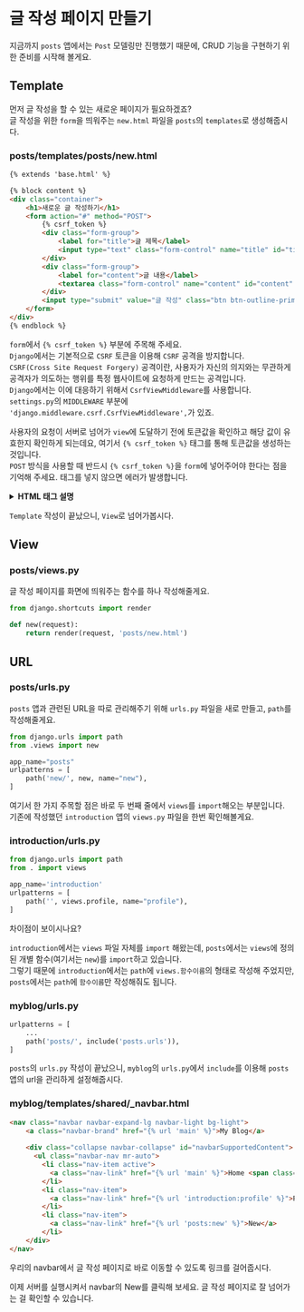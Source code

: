 # 글 작성 페이지 만들기  
지금까지 `posts` 앱에서는 `Post` 모델링만 진행했기 때문에, CRUD 기능을 구현하기 위한 준비를 시작해 볼게요.  

## Template  
먼저 글 작성을 할 수 있는 새로운 페이지가 필요하겠죠?  
글 작성을 위한 `form`을 띄워주는 `new.html` 파일을 `posts`의 `templates`로 생성해줍시다.  

### posts/templates/posts/new.html  
```html
{% extends 'base.html' %}

{% block content %}
<div class="container">
    <h1>새로운 글 작성하기</h1>
    <form action="#" method="POST">
        {% csrf_token %}
        <div class="form-group">
            <label for="title">글 제목</label>
            <input type="text" class="form-control" name="title" id="title" placeholder="제목을 입력해주세요." required>
        </div>
        <div class="form-group">
            <label for="content">글 내용</label>
            <textarea class="form-control" name="content" id="content" placeholder="내용을 입력해 주세요..."></textarea>
        </div>
        <input type="submit" value="글 작성" class="btn btn-outline-primary">
    </form>
</div>
{% endblock %}
```
`form`에서 `{% csrf_token %}` 부분에 주목해 주세요.  
`Django`에서는 기본적으로 `CSRF` 토큰을 이용해 `CSRF` 공격을 방지합니다.  
`CSRF(Cross Site Request Forgery)` 공격이란, 사용자가 자신의 의지와는 무관하게 공격자가 의도하는 행위를 특정 웹사이트에 요청하게 만드는 공격입니다.  
`Django`에서는 이에 대응하기 위해서 `CsrfViewMiddleware`를 사용합니다. `settings.py`의 `MIDDLEWARE` 부분에 `'django.middleware.csrf.CsrfViewMiddleware',`가 있죠.  

사용자의 요청이 서버로 넘어가 `view`에 도달하기 전에 토큰값을 확인하고 해당 값이 유효한지 확인하게 되는데요, 여기서 `{% csrf_token %}` 태그를 통해 토큰값을 생성하는 것입니다.  
`POST` 방식을 사용할 때 반드시 `{% csrf_token %}`을 `form`에 넣어주어야 한다는 점을 기억해 주세요. 태그를 넣지 않으면 에러가 발생합니다.  

<details>
  <summary><b>HTML 태그 설명</b></summary>
    
  #### form  
  블로그에 글을 작성한다고 생각을 했을 때, 사용자는 글의 제목과 내용을 입력해야 합니다.  
  입력한 데이터를 서버로 보내면 서버에서는 데이터를 저장한 다음 그 결과를 사용자에게 돌려주죠.  
  글 작성 뿐만 아니라 회원가입이나 로그인 등 사용자로부터 데이터를 받을 때 `form`이라는 양식을 사용하게 됩니다.  
  이런 양식을 사용하기 위해서는 `form` 태그가 필요한데요, 글을 작성할 때 제목과 내용을 입력하는 것도 하나의 `form`이고 로그인을 할 때 아이디와 비밀번호를 입력하는 것도 하나의 `form`이라고 볼 수 있습니다. 한 마디로 정보를 묶어서 보내는 태그라고 생각하시면 됩니다.  

  `form` 태그는 다양한 속성을 가지지만, 그 중에서 `action`과 `method`는 필수로 지정해야 하는 중요한 속성입니다.  
  - `action`: 데이터를 어디로 보낼 것인가? `form`이 제출(submit)될 때 데이터를 전달받는 곳의 URL을 입력하는 부분  
  - `method`: 데이터를 어떤 방식으로 보낼 것인가? HTTP 메서드를 입력하는 부분(GET, POST, ...)  
  참고로 html에서 관리하는 기본 방식은 모두 `GET`입니다.  

  글을 작성할 때 전송되는 데이터의 크기가 크기 때문에, 우리는 `POST` 방식을 사용할 겁니다.  
  아직 글 작성을 한 다음 어디로 보낼 것인지 결정하지 않았으니, `action` 부분은 `#`으로 남겨주세요.  

  #### :bulb: `form`과 `link`의 차이  
  `form`은 입력값을 받아 어디론가 제출할 수 있고, `link`는 다른 곳(html 파일)으로 넘어가는 것입니다.

  #### input  
  `input` 태그는 입력 양식 태그 중 가장 자주 쓰이는 태그입니다. 주로 사용자에게 입력을 받을 때 사용되며, 빈 태그이기 때문에 닫는 태그를 사용하지 않습니다.  

  #### type  
  `input` 태그에는 `type`이라는 속성이 있는데, 어떤 값을 입력할 것인지 결정할 수 있습니다. 몇 가지만 알아봅시다.  
  - `text`: 한 줄의 입력 필드입니다.  
  - `password`: 비밀번호 입력을 위한 필드입니다.  
  비밀번호를 입력하는데 우리가 어떤 값을 입력했는지 화면에 표시되면 다른 사람이 볼 수도 있잖아요?  
  `password` 필드는 사용자가 입력한 값을 별표(`*`)나 동그라미(`•`)로 표시해줍니다.  
  - `checkbox`: 체크박스 필드입니다. 사용자는 2개 이상의 값을 선택할 수 있습니다.  
  - `radio`: 라디오 버튼 필드입니다. 라디오 버튼은 체크박스와 다르게 사용자가 하나의 값만 선택할 수 있습니다.  
  - `number`: 숫자 값을 입력받는 필드입니다. 최소값이나 최대값을 설정할 수 있습니다.  
  - `submit`: 사용자가 입력한 폼을 제출하는 버튼을 정의합니다.  
  - `reset`: 사용자가 입력한 폼의 모든 요소 값을 초기화시킵니다.  

  #### name  
  `input` 태그의 또 다른 속성으로 `name`이 있습니다. 이 속성도 매우 중요한데요, 사용자가 입력한 데이터를 구분하기 위해 `name` 속성을 키(key)로, `value` 속성을 값(value)으로 전송합니다.   
  
  #### placeholder  
  알아두면 좋을 속성을 하나 더 알려드릴게요. 바로 `placeholder` 입니다.  
  `placeholder`는 사용자에게 해당 필드에 대한 안내를 해 주는 역할을 한다고 생각하시면 돼요. 실제로 값이 있는 게 아닌, 힌트를 주는 텍스트입니다.  

  #### required  
  `required`는 필수로 입력해야 한다는 것을 나타내주는 속성입니다.  
  `Post` 모델링을 할 때, `title`을 `null=True`로 했던 것을 기억하시나요?  
  우리는 글 제목을 필수로 입력하게 했기 때문에 글 작성을 할 때 제목을 입력하지 않으면 폼 제출을 하지 못하도록 설정을 해 둘 겁니다.  

  ```html
  <input type="text" class="form-control" name="title" id="title" placeholder="제목을 입력해주세요." required>
  ```
  우리가 앞서 작성한 폼에서 `text` 타입의 `title`이라는 `name`을 가진 입력 태그를 추가한 걸 확인할 수 있죠.  
  사용자에게 제목을 입력해야 한다고 알려주는 `placeholder` 문구도 추가해 주었습니다.  
  마지막으로 `required`를 이용해서 `title` 필드가 빈 상태로 `submit`을 누르면 사용자에게 값을 입력하라고 알려주도록 했습니다.  

  #### textarea  
  `input` 태그의 `text` 타입은 한 줄을 입력할 수 있지만, 블로그 글 같은 경우에는 여러 줄을 입력받아야 하기 때문에 `input`이 아닌 `textarea` 태그를 사용해야 합니다.  
  `textarea` 태그는 `input`과 달리 여는 태그와 닫는 태그가 모두 필요합니다.  
  `rows`와 `cols` 속성으로 창의 크기를 직접 지정할 수도 있습니다.  

  ```html
  <textarea class="form-control" name="content" id="content" placeholder="내용을 입력해 주세요..."></textarea>
  ```
  마찬가지로 앞에서 작성한 폼의 `textarea` 부분을 가져와봤어요.  
  `content`라는 `name`을 가지게 했고, `placeholder`로 내용을 입력하는 부분이라는 걸 사용자에게 안내해주도록 했습니다.  

  #### label  
  `input`태그와 세트로 자주 사용되는 `label` 태그에 대해서 알아볼게요.  
  `label`은 `input`의 이름표 역할이라고 생각하시면 됩니다.  
  `for` 속성을 이용해서 어떤 `input`을 알려주는지 설정할 수 있죠. `for` 속성의 값으로는 `input` 태그의 `id`값이 들어가야 합니다.  
  ```html
  <label for="title">글 제목</label>
  ...
  <label for="content">글 내용</label>
  ```
  우리는 제목과 내용에 해당하는 `label`을 각각 만들어 주었는데요, `for` 속성의 값으로 각각 `title`, `content`를 넣어주었습니다.  
  나중에 서버를 실행시킨 다음, 글 작성 페이지에서 `label` 부분을 클릭하면 해당 `label`에 연결된 입력 양식에 자동으로 포커스가 생기는 것을 확인할 수 있습니다.  
</details>

`Template` 작성이 끝났으니, `View`로 넘어가봅시다.  

## View  
### posts/views.py  
글 작성 페이지를 화면에 띄워주는 함수를 하나 작성해줄게요.  
```python
from django.shortcuts import render

def new(request):
    return render(request, 'posts/new.html')
```

## URL  
### posts/urls.py  
`posts` 앱과 관련된 URL을 따로 관리해주기 위해 `urls.py` 파일을 새로 만들고, `path`를 작성해줄게요.  
```python
from django.urls import path
from .views import new

app_name="posts"
urlpatterns = [
    path('new/', new, name="new"),
]
```
여기서 한 가지 주목할 점은 바로 두 번째 줄에서 `views`를 `import`해오는 부분입니다.  
기존에 작성했던 `introduction` 앱의 `views.py` 파일을 한번 확인해볼게요.  

### introduction/urls.py  
```python
from django.urls import path
from . import views

app_name='introduction'
urlpatterns = [
    path('', views.profile, name="profile"),
]
```
차이점이 보이시나요?  

`introduction`에서는 `views` 파일 자체를 `import` 해왔는데, `posts`에서는 `views`에 정의된 개별 함수(여기서는 `new`)를 `import`하고 있습니다.  
그렇기 때문에 `introduction`에서는 `path`에 `views.함수이름`의 형태로 작성해 주었지만, `posts`에서는 `path`에 `함수이름`만 작성해줘도 됩니다.  


### myblog/urls.py  
```python
urlpatterns = [
    ...
    path('posts/', include('posts.urls')),
]
```
`posts`의 `urls.py` 작성이 끝났으니, `myblog`의 `urls.py`에서 `include`를 이용해 `posts` 앱의 url을 관리하게 설정해줍시다.  

### myblog/templates/shared/_navbar.html  
```html
<nav class="navbar navbar-expand-lg navbar-light bg-light">
    <a class="navbar-brand" href="{% url 'main' %}">My Blog</a>
  
    <div class="collapse navbar-collapse" id="navbarSupportedContent">
      <ul class="navbar-nav mr-auto">
        <li class="nav-item active">
          <a class="nav-link" href="{% url 'main' %}">Home <span class="sr-only">(current)</span></a>
        </li>
        <li class="nav-item">
          <a class="nav-link" href="{% url 'introduction:profile' %}">Profile</a>
        </li>
        <li class="nav-item">
          <a class="nav-link" href="{% url 'posts:new' %}">New</a>
        </li>
    </div>
</nav>
```
우리의 navbar에서 글 작성 페이지로 바로 이동할 수 있도록 링크를 걸어줍시다.  

이제 서버를 실행시켜서 navbar의 New를 클릭해 보세요. 글 작성 페이지로 잘 넘어가는 걸 확인할 수 있습니다.  
